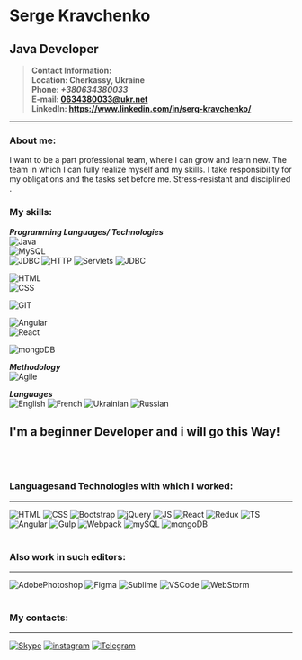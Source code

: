 # Serge Kravchenko
## Java Developer

>**Contact Information:**  
**Location: Cherkassy, Ukraine**  
**Phone: _+380634380033_**  
**E-mail: 0634380033@ukr.net**  
**LinkedIn: https://www.linkedin.com/in/serg-kravchenko/**  
  
--- 
### About me:  
  
I want to be a part professional team, where I can grow and learn new. The team in which I can fully realize myself and my skills. I take responsibility for my obligations and the tasks set before me. Stress-resistant and disciplined .  

### My skills:  
**_Programming Languages/ Technologies_**  
![Java](https://img.shields.io/badge/-Java-090909?style=plastic&logo=Java)  
![MySQL](https://img.shields.io/badge/-MySQL-090909?style=plastic&logo=mysql)  
![JDBC](https://img.shields.io/badge/-JDBC-090909?style=plastic&logo=JDBC) 
![HTTP](https://img.shields.io/badge/-HTTP-090909?style=plastic&logo=HTTP) 
![Servlets](https://img.shields.io/badge/-Servlets-090909?style=plastic&logo=Servlets) 
![JDBC](https://img.shields.io/badge/-JDBC-090909?style=plastic&logo=JDBC) 

 
![HTML](https://img.shields.io/badge/-HTML-090909?style=plastic&logo=html5)  
![CSS](https://img.shields.io/badge/-CSS-090909?style=plastic&logo=css3)  

![GIT](https://img.shields.io/badge/-GIT-090909?style=plastic&logo=git)  
 
![Angular](https://img.shields.io/badge/-Angular-090909?style=plastic&logo=angular)  
![React](https://img.shields.io/badge/-React-090909?style=plastic&logo=react) 

![mongoDB](https://img.shields.io/badge/-mongoDB-090909?style=plastic&logo=mongoDB)

**_Methodology_**  
![Agile](https://img.shields.io/badge/-Agile-090909?style=plastic&logo=agile)  

**_Languages_**  
![English](https://img.shields.io/badge/English-intermediate-yellowgreen)
![French](https://img.shields.io/badge/French-intermediate-yellowgreen)
![Ukrainian](https://img.shields.io/badge/Ukrainian-native-yellowgreen)
![Russian](https://img.shields.io/badge/Russian-native-yellowgreen)

## **I'm a beginner Developer and i will go this Way!**
<br><br>
### **Languages ​​and Technologies with which I worked:**
---

![HTML](https://img.shields.io/badge/-HTML-555555?style=for-the-badge&logo=html5&logoColor=dd4b25)
![CSS](https://img.shields.io/badge/-CSS-555555?style=for-the-badge&logo=css3&logoColor=0068b2)
![Bootstrap](https://img.shields.io/badge/-Bootstrap&#160;4-555555?style=for-the-badge&logo=Bootstrap&logoColor=69419a)
![jQuery](https://img.shields.io/badge/-jQuery-555555?style=for-the-badge&logo=jQuery&logoColor=0065aa)
![JS](https://img.shields.io/badge/-JavaScript-555555?style=for-the-badge&logo=JavaScript&logoColor=efd81d)
![React](https://img.shields.io/badge/-React-555555?style=for-the-badge&logo=React&logoColor=79d8f7)
![Redux](https://img.shields.io/badge/-Redux-555555?style=for-the-badge&logo=Redux&logoColor=7c41be)
![TS](https://img.shields.io/badge/-TypeScript-555555?style=for-the-badge&logo=TypeScript&logoColor=2f74c0)
![Angular](https://img.shields.io/badge/-Angular-555555?style=for-the-badge&logo=Angular&logoColor=bf0033)
![Gulp](https://img.shields.io/badge/-Gulp-555555?style=for-the-badge&logo=Gulp&logoColor=ca4545)
![Webpack](https://img.shields.io/badge/-Webpack-555555?style=for-the-badge&logo=Webpack&logoColor=8acff3)
![mySQL](https://img.shields.io/badge/-mySQL-555555?style=for-the-badge&logo=mySQL&logoColor=dd8a00)
![mongoDB](https://img.shields.io/badge/-mongoDB-555555?style=for-the-badge&logo=mongoDB&logoColor=0fa64d)
<br><br>
### **Also work in such editors:**
---
![AdobePhotoshop](https://img.shields.io/badge/-AdobePhotoshop-555555?style=for-the-badge&logo=AdobePhotoshop&logoColor=001d34)
![Figma](https://img.shields.io/badge/-Figma-555555?style=for-the-badge&logo=Figma&logoColor=0ac97f)
![Sublime](https://img.shields.io/badge/-Sublime&#160;Text&#160;3-555555?style=for-the-badge&logo=Sublimetext&logoColor=orange)
![VSCode](https://img.shields.io/badge/-VSCode-555555?style=for-the-badge&logo=VisualStudioCode&logoColor=0187cd)
![WebStorm](https://img.shields.io/badge/-WebStorm-555555?style=for-the-badge&logo=WebStorm&logoColor=000)
<br><br>
### **My contacts:**
---
[![Skype](https://img.shields.io/badge/-Skype-555555?style=for-the-badge&logo=Skype&logoColor=00a8e2)](https://join.skype.com/invite/JGq2XJl2vrFv)
[![instagram](https://img.shields.io/badge/-instagram-555555?style=for-the-badge&logo=instagram&logoColor=e13584)](https://www.instagram.com/mr.max_fit)
[![Telegram](https://img.shields.io/badge/-telegram-555555?style=for-the-badge&logo=telegram&logoColor=e13584)](https://t.me/maximbevz)

